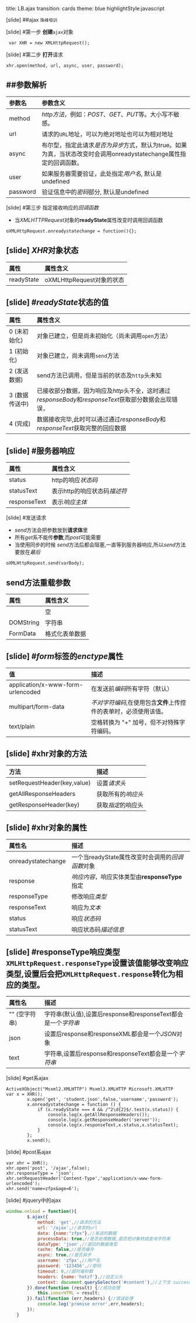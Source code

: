title: LB.ajax
transition: cards
theme: blue
highlightStyle:javascript

[slide]
##ajax
<small>珠峰培训</small>

[slide]
#第一步 **创建**`ajax`对象
```
 var XHR = new XMLHttpRequest();
```

[slide]
#第二步 **打开**请求
```
xhr.open(method, url, async, user, password);
```
##参数解析
-----
|参数名|参数含义|
|:----|:----|
|method|*http方法*，例如：*POST*、*GET*、*PUT*等。大小写不敏感。|
|url|请求的`URL`地址，可以为绝对地址也可以为相对地址|
|async|布尔型，指定此请求*是否为异步*方式，默认为true。如果为真，当状态改变时会调用onreadystatechange属性指定的回调函数。|
|user|如果服务器需要验证，此处指定*用户名*, 默认是undefined|
|password|验证信息中的*密码*部分, 默认是undefined|

[slide]
#第三步 指定接收响应的*回调函数*
* 当*XMLHTTPRequest*对象的**readyState**属性改变时调用回调函数
```
oXMLHttpRequest.onreadystatechange = function(){};
```
[slide]
*XHR*对象状态
----
|属性|属性含义|
|:----|:----|
|readyState|oXMLHttpRequest对象的状态|

[slide]
#*readyState*状态的**值**
----
|属性|属性含义|
|:----|:----|
|0 (未初始化) |对象已建立，但是尚未初始化（尚未调用`open`方法）|
|1 (初始化) |对象已建立，尚未调用`send`方法|
|2 (发送数据) |send方法已调用，但是当前的状态及`http`头未知|
|3 (数据传送中)|已接收部分数据，因为响应及*http*头不全，这时通过*responseBody*和*responseText*获取部分数据会出现错误，|
|4 (完成) |数据接收完毕,此时可以通过通过*responseBody*和*responseText*获取完整的回应数据|

[slide]
#服务器响应
----
|属性|属性含义|
|:----|:----|
|status|http的响应*状态码*|
|statusText|表示http的响应状态码*描述符*|
|responseText|表示*响应主体*|

[slide]
#发送请求
* *send*方法会把参数放到**请求体**里
* 所有*get*系不能传**参数**,而*post*可能需要
* 当使用同步的时候 *send*方法后都会阻塞,一直等到服务器响应,所以*send*方法要放在*最后*

```
oXMLHttpRequest.send(varBody);
```
send方法重载参数
----
|属性|属性含义|
|:----|:----|
| |空|
|DOMString|字符串|
|FormData|格式化表单数据|

[slide]
#*form*标签的*enctype*属性
-----
|值|描述|
|:----|:----|
|application/x-www-form-urlencoded|在发送前*编码*所有字符（默认）|
|multipart/form-data|*不对字符编码*,在使用包含**文件**上传控件的表单时，必须使用该值。|
|text/plain|空格转换为 "+" 加号，但不对特殊字符编码。|

[slide]
#xhr对象的**方法**
-----
|方法|描述|
|:----|:----|
|setRequestHeader(key,value)|设置*请求头*|
|getAllResponseHeaders|获取所有的*响应头*|
|getResponseHeader(key)|获取*指定*的响应头|

[slide]
#xhr对象的**属性**
-----
|属性名|描述|
|:----|:----|
|onreadystatechange|一个当readyState属性改变时会调用的*回调函数*对象|
|response|*响应内容*，响应实体类型由**responseType**指定|
|responseType| 修改响应*类型*|
|responseText|响应为*文本*|
|status|响应*状态码*|
|statusText|响应状态码*描述信息*|

[slide]
#responseType响应类型
`XMLHttpRequest.responseType`设置该值能够改变响应类型,设置后会把`XMLHttpRequest.response`转化为相应的类型。
-----
|属性名|描述|
|:----|:----|
|"" (空字符串)|字符串(默认值),设置后response和responseText都会是一个*字符串*|
|json|设置后response和responseXML都会是一个*JSON*对象|
|text|字符串,设置后response和responseText都会是一个*字符串*|


[slide]
#get系ajax
```
ActiveXObject("Msxml2.XMLHTTP") Msxml3.XMLHTTP Microsoft.XMLHTTP
var x = XHR();
        x.open('get', 'student.json',false,'username','password');
        x.onreadystatechange = function () {
            if (x.readyState === 4 && /^2\d{2}$/.test(x.status)) {
                console.log(x.getAllResponseHeaders());
                console.log(x.getResponseHeader('server'));
                console.log(x.responseText,x.status,x.statusText);
            }
        };
        x.send();
```


[slide]
#post系ajax
```
var xhr = XHR();
xhr.open('post', '/ajax',false);
xhr.responseType = 'json';
xhr.setRequestHeader('Content-Type','application/x-www-form-urlencoded');
xhr.send('name=zfpx&age=6');
```

[slide]
#jquery中的ajax
```javascript
window.onload = function(){
        $.ajax({
            method: 'get',//请求的方法
            url: '/ajax',//请求的url
            data: {name:"zfpx"},//发送的数据
            processData: true,//是否处理数据,是否把对象转成查询字符串
            dataType: 'json',//返回的数据类型
            cache: false,//是否缓存
            async: true,//是否异步
            username: 'zfpx',//用户名
            password: '123456',//密码
            timeout: 0,//超时毫秒数
            headers: {name:'hotzf'},//自定义头
            context: document.querySelector('#content'),//上下文 success error执行时中的this指向谁
        }).done(function (result) {//成功处理
            this.innerHTML = result;
        }).fail(function (err,headers) {//错误处理
            console.log('promise error',err,headers);
        });
    }
```
